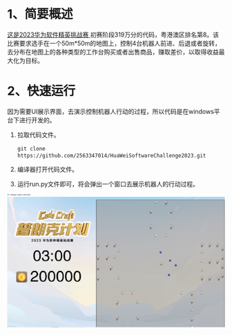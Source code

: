 # 1、简要概述

[这是2023华为软件精英挑战赛 ](https://competition.huaweicloud.com/advance/1000041868/introduction)初赛阶段319万分的代码，粤港澳区排名第8。该比赛要求选手在一个50m*50m的地图上，控制4台机器人前进、后退或者旋转，去分布在地图上的各种类型的工作台购买或者出售商品，赚取差价，以取得收益最大化为目标。

# 2、快速运行

因为需要UI展示界面，去演示控制机器人行动的过程，所以代码是在windows平台下进行开发的。

1. 拉取代码文件。

   ```git
   git clone https://github.com/2563347014/HuaWeiSoftwareChallenge2023.git
   ```

2. 编译器打开代码文件。

3. 运行run.py文件即可，将会弹出一个窗口去展示机器人的行动过程。

![image-20230606175620261](./Img/show.png)
